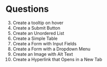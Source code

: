 # Questions

3. Create a tooltip on hover
4. Create a Submit Button
5. Create an Unordered List
6. Create a Simple Table
7. Create a Form with Input Fields
8. Create a Form with a Dropdown Menu
9. Create an Image with Alt Text
10. Create a Hyperlink that Opens in a New Tab
